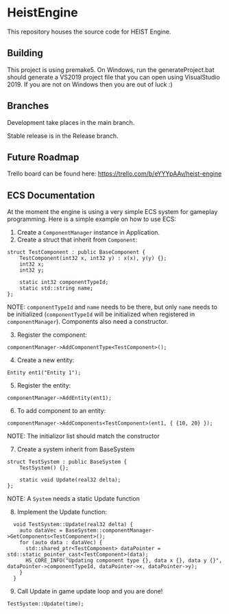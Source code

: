# HeistEngine

This repository houses the source code for HEIST Engine.

## Building

This project is using premake5. On Windows, run the generateProject.bat should
generate a VS2019 project file that you can open using VisualStudio 2019. If you
are not on Windows then you are out of luck :)

## Branches

Development take places in the main branch.

Stable release is in the Release branch.

## Future Roadmap

Trello board can be found here: https://trello.com/b/eYYYpAAv/heist-engine
## ECS Documentation

At the moment the engine is using a very simple ECS system for gameplay programming. Here is a simple example on how to use ECS:

1. Create a `ComponentManager` instance in Application.
2. Create a struct that inherit from `Component`:

```
struct TestComponent : public BaseComponent {
	TestComponent(int32 x, int32 y) : x(x), y(y) {};
	int32 x;
	int32 y;

	static int32 componentTypeId;
	static std::string name;
};
```
NOTE: `componentTypeId` and `name` needs to be there, but only `name` needs to be initialized (`componentTypeId` will be initialized when registered in `componentManager`). Components also need a constructor.

3. Register the component:
```
componentManager->AddComponentType<TestComponent>();
```

4. Create a new entity:
```
Entity ent1("Entity 1");
```

5. Register the entity:
```
componentManager->AddEntity(ent1);
```

6. To add component to an entity:
```
componentManager->AddComponents<TestComponent>(ent1, { {10, 20} });
```
NOTE: The initializor list should match the constructor

7. Create a system inherit from BaseSystem
```
struct TestSystem : public BaseSystem {
	TestSystem() {};

	static void Update(real32 delta);
};
```
NOTE: A `System` needs a static Update function

8. Implement the Update function:
```
  void TestSystem::Update(real32 delta) {
    auto dataVec = BaseSystem::componentManager->GetComponents<TestComponent>();
    for (auto data : dataVec) {
      std::shared_ptr<TestComponent> dataPointer = std::static_pointer_cast<TestComponent>(data);
      HS_CORE_INFO("Updating component type {}, data x {}, data y {}", dataPointer->componentTypeId, dataPointer->x, dataPointer->y);
    }
  }
```

9. Call Update in game update loop and you are done!
```
TestSystem::Update(time);
```

